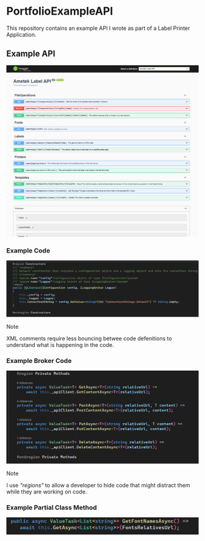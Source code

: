 # PortfolioExampleAPI
This repository contains an example API I wrote as part of a Label Printer Application.

## Example API
![Swagger Endpoints](https://github.com/makalkas/PortfolioExampleAPI/blob/main/Images/SwaggerEndpoints.png)

### Example Code
![Sample Constructor](https://github.com/makalkas/PortfolioExampleAPI/blob/main/Images/Typical%20Constructor.png)
> [!NOTE]
> XML comments require less bouncing betwee code defenitions to understand what is happening in the code.

### Example Broker Code
![Broker Methods](https://github.com/makalkas/PortfolioExampleAPI/blob/main/Images/API_Broker.png)
> [!NOTE]
> I use _"regions"_ to allow a developer to hide code that might distract them while they are working on code.

### Example Partial Class Method
![Generic Method in Partial Class](Images/PartialClassMethodExample.png)
